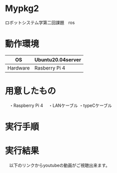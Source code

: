 # Mypkg2
ロボットシステム学第二回課題　ros


# 動作環境

| OS  | Ubuntu20.04server  |
|---|---|
|  Hardware |   Rasberry Pi 4  |

# 用意したもの

　・Raspberry Pi 4
　・LANケーブル
  ・typeCケーブル

# 実行手順



# 実行結果
　以下のリンクからyoutubeの動画がご視聴出来ます。


